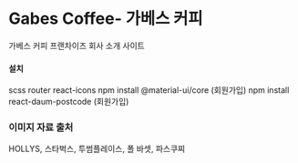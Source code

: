 # Gabes Coffee- 가베스 커피

가베스 커피 프랜차이즈 회사 소개 사이트






#### 설치
scss
router
react-icons
npm install @material-ui/core   (회원가입)
npm install react-daum-postcode (회원가입)

### 이미지 자료 출처
HOLLYS, 스타벅스, 투썸플레이스, 폴 바셋, 파스쿠찌